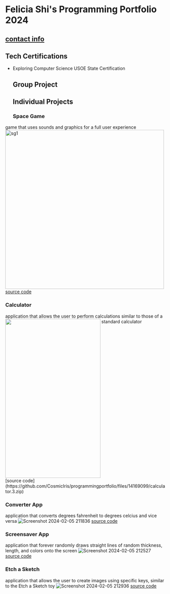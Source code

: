 # Felicia Shi's Programming Portfolio 2024
## [contact info](9645256@graniteschools.org)

## Tech Certifications
* Exploring Computer Science USOE State Certification

  ## Group Project

  ## Individual Projects

  ### Space Game
 game that uses sounds and graphics for a full user experience
<img align = "left" width="500" alt="sg1" src="https://github.com/CosmicIris/programmingportfolio/assets/111626385/ccf43580-b569-4ac0-a4b3-0fecfde60c4f">

[source code](https://github.com/CosmicIris/programmingportfolio/files/14168915/SpaceGame_currentvers_.zip)

### Calculator
application that allows the user to perform calculations similar to those of a standard calculator
<img align="left" width="300" height="500" src = "https://github.com/CosmicIris/programmingportfolio/assets/111626385/d706b0ab-d43e-4241-8a95-095f53370dcc">

<br clear="left"/>
[source code](https://github.com/CosmicIris/programmingportfolio/files/14169099/calculator.3.zip)


### Converter App
application that converts degrees fahrenheit to degrees celcius and vice versa
![Screenshot 2024-02-05 211836](https://github.com/CosmicIris/programmingportfolio/assets/111626385/c54369a8-b764-4b97-9efc-e87b4168620c)
[source code](https://github.com/CosmicIris/programmingportfolio/files/14169083/ConversionApp.zip)

### Screensaver App
application that forever randomly draws straight lines of random thickness, length, and colors onto the screen
![Screenshot 2024-02-05 212527](https://github.com/CosmicIris/programmingportfolio/assets/111626385/29463976-aa9c-4bf1-bb41-653267a14196)
[source code](https://github.com/CosmicIris/programmingportfolio/files/14169076/ScreenSaver_App.zip)


### Etch a Sketch
application that allows the user to create images using specific keys, similar to the Etch a Sketch toy
![Screenshot 2024-02-05 212936](https://github.com/CosmicIris/programmingportfolio/assets/111626385/8417df3c-a527-49d4-b370-d382864c0bea)
[source code](https://github.com/CosmicIris/programmingportfolio/files/14169079/EtchASketch.zip)
